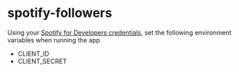 # spotify-followers

Using your [Spotify for Developers credentials](https://developer.spotify.com/dashboard/login), set the following environment variables when running the app
* CLIENT_ID
* CLIENT_SECRET